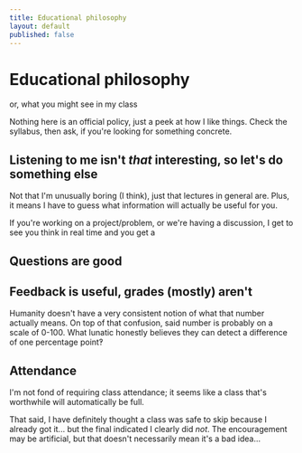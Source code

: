 ```yaml
---
title: Educational philosophy
layout: default
published: false
---
```


# Educational philosophy
or, what you might see in my class

Nothing here is an official policy, just a peek at how I like things. Check the syllabus, then ask, if you're looking for something concrete.

## Listening to me isn't *that* interesting, so let's do something else
Not that I'm unusually boring (I think), just that lectures in general are. Plus, it means I have to guess what information will actually be useful for you.

If you're working on a project/problem, or we're having a discussion, I get to see you think in real time and you get a 

## Questions are good


## Feedback is useful, grades (mostly) aren't
Humanity doesn't have a very consistent notion of what that number actually means. On top of that confusion, said number is probably on a scale of 0-100. What lunatic honestly believes they can detect a difference of one percentage point&#8253;

## Attendance
I'm not fond of requiring class attendance; it seems like a class that's worthwhile will automatically be full. 

That said, I have definitely thought a class was safe to skip because I already got it... but the final indicated I clearly did *not*. The encouragement may be artificial, but that doesn't necessarily mean it's a bad idea...
